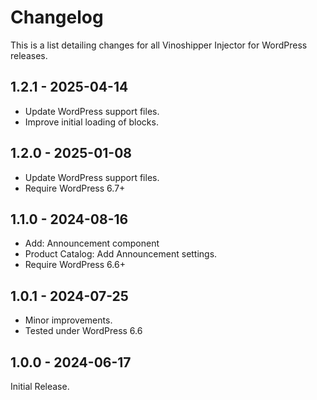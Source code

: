 # Changelog

This is a list detailing changes for all Vinoshipper Injector for WordPress releases.

## 1.2.1 - 2025-04-14

* Update WordPress support files.
* Improve initial loading of blocks.

## 1.2.0 - 2025-01-08

* Update WordPress support files.
* Require WordPress 6.7+

## 1.1.0 - 2024-08-16

* Add: Announcement component
* Product Catalog: Add Announcement settings.
* Require WordPress 6.6+

## 1.0.1 - 2024-07-25

* Minor improvements.
* Tested under WordPress 6.6

## 1.0.0 - 2024-06-17

Initial Release.
